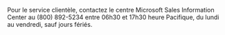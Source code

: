 <Token xmlns:xlink="http://www.w3.org/1999/xlink">Pour le service clientèle, contactez le centre Microsoft Sales Information Center au (800) 892-5234 entre 06h30 et 17h30 heure Pacifique, du lundi au vendredi, sauf jours fériés.</Token>

<!--HONumber=Jun16_HO4-->


